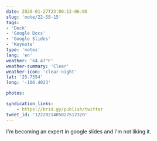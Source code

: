```yaml
---
date: 2020-01-27T23:00:12-06:00
slug: 'note/22-58-15'
tags:
- 'Deck'
- 'Google Docs'
- 'Google Slides'
- 'Keynote'
type: 'notes'
lang: 'en'
weather: '64.47°F'
weather-summary: 'Clear'
weather-icon: 'clear-night'
lat: '25.7554'
long: '-100.4023'

photos:

syndication_links:
    - https://brid.gy/publish/twitter
tweet_id: '1222021405027512320'
---
```

I'm becoming an expert in google slides and I'm not liking it.
   